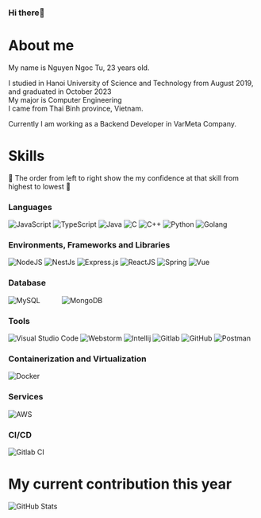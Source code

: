 ### Hi there👋

<!--
**TheNhatAT/thenhatat** is a ✨ _special_ ✨ repository because its `README.md` (this file) appears on your GitHub profile.

Here are some ideas to get you started:

- 🔭 I’m currently working on ...
- 🌱 I’m currently learning ...
- 👯 I’m looking to collaborate on ...
- 🤔 I’m looking for help with ...
- 💬 Ask me about ...
- 📫 How to reach me: ...
- 😄 Pronouns: ...
- ⚡ Fun fact: ...
-->
# About me

My name is Nguyen Ngoc Tu, 23 years old. <br />

I studied in Hanoi University of Science and Technology from August 2019, and graduated in October 2023<br />
My major is Computer Engineering <br />
I came from Thai Binh province, Vietnam. <br/>

Currently I am working as a Backend Developer in VarMeta Company. 

# Skills
💪 The order from left to right show the my confidence at that skill from highest to lowest 💪


### Languages
<div class="d-flex justify-content-between">
  <img alt="JavaScript" src="https://img.shields.io/badge/javascript-%23323330.svg?style=for-the-badge&logo=javascript&logoColor=%23F7DF1E"/>
  <img alt="TypeScript" src="https://img.shields.io/badge/TypeScript-3178C6?style=for-the-badge&logo=TypeScript&logoColor=FFF"/>
  <img alt="Java" src="https://img.shields.io/badge/Java-ED8B00?style=for-the-badge&logo=openjdk&logoColor=white"/> 
  <img alt="C" src="https://img.shields.io/badge/c-%2300599C.svg?style=for-the-badge&logo=c&logoColor=white"/>
  <img alt="C++" src="https://img.shields.io/badge/c++-%2300599C.svg?style=for-the-badge&logo=c%2B%2B&ogoColor=white"/>
  <img alt="Python" src="https://img.shields.io/badge/python-%2314354C.svg?style=for-the-badge&logo=python&logoColor=white"/>
  <img alt="Golang" src="https://img.shields.io/badge/golang-38c4e0.svg?style=for-the-badge&logo=go&logoColor=white"/>
</div>

### Environments, Frameworks and Libraries
<div class="d-flex justify-content-between">
  <img alt="NodeJS" src="https://img.shields.io/badge/node.js-%2343853D.svg?style=for-the-badge&logo=node-dot-js&logoColor=white"/>
  <img alt="NestJs" src="https://img.shields.io/badge/nestjs-d6333c.svg?style=for-the-badge&logo=nest-dot-js&logoColor=white"/>
  <img alt="Express.js" src="https://img.shields.io/badge/express.js-%23404d59.svg?style=for-the-badge&logo=express&logoColor=%2361DAFB"/>
  <img alt="ReactJS" src="https://img.shields.io/badge/-ReactJs-61DAFB?logo=react&logoColor=white&style=for-the-badge"/>
  <img alt="Spring" src="https://img.shields.io/badge/spring-1957a8.svg?style=for-the-badge&logo=nest-dot-js&logoColor=white"/>
  <img alt="Vue" src="https://img.shields.io/badge/vue-%23000.svg?style=for-the-badge&logo=vue&logoColor=white"/>
</div>

### Database
<div class="d-flex justify-content-between">
  <img alt="MySQL" src="https://img.shields.io/badge/mysql-%2300f.svg?style=for-the-badge&logo=mysql&logoColor=white" style="margin-right:40px;"/>
  <img alt="MongoDB" src ="https://img.shields.io/badge/MongoDB-%234ea94b.svg?style=for-the-badge&logo=mongodb&logoColor=white" padding="10px"/>
</div>

### Tools
<div class="d-flex justify-content-between">
  <img alt="Visual Studio Code" src="https://img.shields.io/badge/VisualStudioCode-0078d7.svg?style=for-the-badge&logo=visual-studio-code&logoColor=white"/>
  <img alt="Webstorm" src="https://img.shields.io/badge/PyCharm-000000.svg?style=for-the-badge&logo=PyCharm&logoColor=white"/>
  <img alt="Intellij" src="https://img.shields.io/badge/intellij-098759.svg?style=for-the-badge&logo=intellij&logoColor=white"/>
  <img alt="Gitlab" src="https://img.shields.io/badge/gitlab-%FFFFFF.svg?style=for-the-badge&logo=github&logoColor=white"/>
  <img alt="GitHub" src="https://img.shields.io/badge/github-%23121011.svg?style=for-the-badge&logo=github&logoColor=white"/>
  <img alt="Postman" src="https://img.shields.io/badge/Postman-FF6C37?style=for-the-badge&logo=postman&logoColor=red" />
</div>

### Containerization and Virtualization
<div class="d-flex justify-content-between">
  <img alt="Docker" src="https://img.shields.io/badge/docker-%230db7ed.svg?style=for-the-badge&logo=docker&logoColor=white"/>
</div>

### Services
<div class="d-flex justify-content-between">
  <img alt="AWS" src="https://img.shields.io/badge/-AWS-005571?style=for-the-badge&logo=elasticsearch"/>
</div>

### CI/CD
<div class="d-flex justify-content-between">
  <img alt="Gitlab CI" src="https://img.shields.io/badge/Gitlab%20ci-%23326ce5.svg?style=for-the-badge&logo=kubernetes&logoColor=white"/>
</div>


  


# My current contribution this year
  <img align="left" alt="GitHub Stats" src="https://github-readme-stats.vercel.app/api?username=tunn194397&count_private=true&theme=tokyonight&show_icons=true&hide_border=false&title_color=ff652f&icon_color=FFE400&bg_color=09131B&text_color=ffffff&border_color=0c1a25" />

